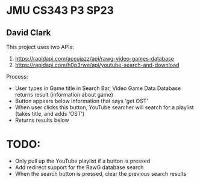# JMU CS343 P3 SP23
## David Clark
This project uses two APIs:
1) https://rapidapi.com/accujazz/api/rawg-video-games-database
2) https://rapidapi.com/h0p3rwe/api/youtube-search-and-download
 
Process:
- User types in Game title in Search Bar, Video Game Data Database returns result (information about game)
- Button appears below information that says 'get OST'
- When user clicks this button, YouTube searcher will search for a playlist (takes title, and adds 'OST')
- Returns results below

# TODO:
- Only pull up the YouTube playlist if a button is pressed
- Add redirect support for the RawG database search
- When the search button is pressed, clear the previous search results
